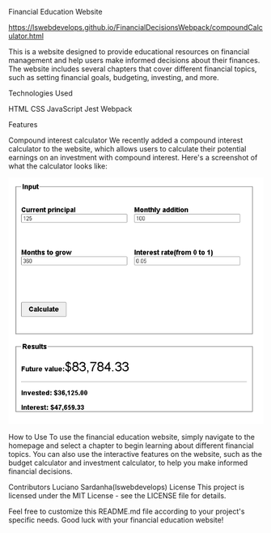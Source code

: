 Financial Education Website

https://lswebdevelops.github.io/FinancialDecisionsWebpack/compoundCalculator.html

This is a website designed to provide educational resources on financial management and help users make informed decisions about their finances. The website includes several chapters that cover different financial topics, such as setting financial goals, budgeting, investing, and more.

Technologies Used

HTML
CSS
JavaScript
Jest
Webpack

Features

Compound interest calculator
We recently added a compound interest calculator to the website, which allows users to calculate their potential earnings on an investment with compound interest. Here's a screenshot of what the calculator looks like:

![Compound Interest Calculator](src/assets/compoundCalculator.png)


How to Use
To use the financial education website, simply navigate to the homepage and select a chapter to begin learning about different financial topics. You can also use the interactive features on the website, such as the budget calculator and investment calculator, to help you make informed financial decisions.

Contributors
Luciano Sardanha(lswebdevelops)
License
This project is licensed under the MIT License - see the LICENSE file for details.

Feel free to customize this README.md file according to your project's specific needs. Good luck with your financial education website!
